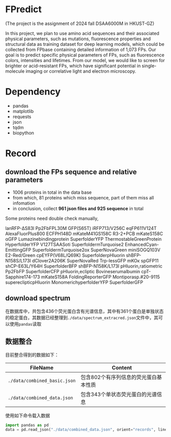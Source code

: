 # FPredict

(The project is the assignment of 2024 fall DSAA6000M in HKUST-GZ)

In this project, we plan to use amino acid sequences and their associated physical parameters, such as mutations, fluorescence properties and structural data as training dataset for deep learning models, which could be collected from FPbase containing detailed information of 1,073 FPs. Our goal is to predict specific physical parameters of FPs, such as fluorescence colors, intensities and lifetimes. From our model, we would like to screen for brighter or acid-resistant FPs, which have significant potential in single-molecule imaging or correlative light and electron microscopy.

# Dependency

- pandas
- matplotlib
- requests
- json
- tqdm
- biopython

# Record

## download the FPs sequence and relative parameters

- 1006 proteins in total in the data base
- from which, 81 proteins which miss sequence, part of them miss all infomation
- in conclusion, collect **961 json files and 925 sequence** in total

Some proteins need double check manually,

lanRFP-ΔS83l
Pp2FbFPL30M
GFP(S65T)
iRFP713/V256C
eqFP611V124T
AlexaFluorPlus800
ECFPH148D
mKateM41GS158C
R3-2+PCB
mKateS158C
αGFP
Lumazinebindingprotein
SuperfolderYFP
ThermostableGreenProtein
HyperfolderYFP
V127TSAASoti
SuperfoldermTurquoise2
EnhancedCyan-EmittingGFP
SuperfoldermTurquoise2ox
SuperNovaGreen
miniSOGQ103V
E2-Red/Green
cpEYFP(V68L/Q69K)
SuperfolderpHluorin
shBFP-N158S/L173I
dClover2A206K
SuperNovaRed
Trp-lessGFP
mKOκ
spGFP11
shCP-E63L/Y64H
SuperfolderBFP
shBFP-N158K/L173I
pHluorin,ratiometric
Pp2FbFP
SuperfolderCFP
pHluorin,ecliptic
Bovineserumalbumin
cpT-Sapphire174-173
mKateS158A
FoldingReporterGFP
Montiporasp.#20-9115
supereclipticpHluorin
MonomerichyperfolderYFP
SuperfolderGFP

## download spectrum

在数据库中，共包含436个荧光蛋白含有光谱信息，其中有361个蛋白是单独状态的稳定蛋白，其数据已经整理到`./data/spectrum_extracred.json`文件中，其可以使用`pandas`读取

## 数据整合

目前整合得到的数据如下：

| FileName | Content |
| --- | --- |
| `./data/combined_basic.json` | 包含802个有序列信息的荧光蛋白基本性质 |
| `./data/combined_data.json` | 包含343个单状态荧光蛋白的光谱信息 |

使用如下命令载入数据

```python
import pandas as pd
data = pd.read_json("./data/combined_data.json", orient="records", lines=True)
```